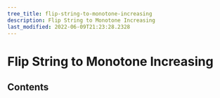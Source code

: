 ```yaml
---
tree_title: flip-string-to-monotone-increasing
description: Flip String to Monotone Increasing
last_modified: 2022-06-09T21:23:28.2328
---
```


# Flip String to Monotone Increasing

## Contents
